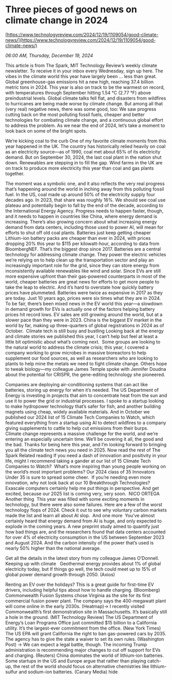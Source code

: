 # Three pieces of good news on climate change in 2024

[https://www.technologyreview.com/2024/12/19/1109054/good-climate-news/](https://www.technologyreview.com/2024/12/19/1109054/good-climate-news/)

*06:00 AM, Thursday, December 19, 2024*

This article is from The Spark, MIT Technology Review’s weekly climate newsletter. To receive it in your inbox every Wednesday, sign up here. The vibes in the climate world this year have largely been … less than great.  Global greenhouse-gas emissions hit a new high, reaching 37.4 billion metric tons in 2024. This year is also on track to be the warmest on record, with temperatures through September hitting 1.54 °C (2.77 °F) above preindustrial levels. Global climate talks fell flat, and disasters from wildfires to hurricanes are being made worse by climate change. But among all that (very real) negative news, there was some good, too: We saw progress cutting back on the most polluting fossil fuels, cheaper and better technologies for combating climate change, and a continuous global effort to address the problem. As we near the end of 2024, let’s take a moment to look back on some of the bright spots.

We’re kicking coal to the curb One of my favorite climate moments from this year happened in the UK. The country has historically relied heavily on coal as an electricity source—as of 1990, coal met about 65% of its electricity demand. But on September 30, 2024, the last coal plant in the nation shut down. Renewables are stepping in to fill the gap. Wind farms in the UK are on track to produce more electricity this year than coal and gas plants together.

The moment was a symbolic one, and it also reflects the very real progress that’s happening around the world in inching away from this polluting fossil fuel. In the US, coal made up around 50% of the electricity supply four decades ago. In 2023, that share was roughly 16%. We should see coal use plateau and potentially begin to fall by the end of the decade, according to the International Energy Agency. Progress needs to happen faster, though, and it needs to happen in countries like China, where energy demand is increasing. There’s also growing concern about what increasing energy demand from data centers, including those used to power AI, will mean for efforts to shut off old coal plants. Batteries just keep getting cheaper Lithium-ion battery packs are cheaper than ever in 2024, with prices dropping 20% this year to $115 per kilowatt-hour, according to data from BloombergNEF. That’s the biggest drop since 2017. Batteries are a central technology for addressing climate change. They power the electric vehicles we’re relying on to help clean up the transportation sector and play an increasingly important role for the grid, since they can store energy from inconsistently available renewables like wind and solar.  Since EVs are still more expensive upfront than their gas-powered counterparts in most of the world, cheaper batteries are great news for efforts to get more people to take the leap to electric. And it’s hard to overstate how quickly battery prices have plummeted. Batteries were twice as expensive in 2017 as they are today. Just 10 years ago, prices were six times what they are in 2024.  To be fair, there’s been mixed news in the EV world this year—a slowdown in demand growth for EVs is actually one of the factors helping battery prices hit record lows. EV sales are still growing around the world, but at a slower pace than they were in 2023. China is the biggest EV market in the world by far, making up three-quarters of global registrations in 2024 as of October.  Climate tech is still busy and bustling Looking back at the energy and climate stories we published this year, I can’t help but feel at least a little bit optimistic about what’s coming next.  Some groups are looking to the natural world to address the climate crisis; this year, I covered a company working to grow microbes in massive bioreactors to help supplement our food sources, as well as researchers who are looking to plants to help mine the metals we need to fight climate change. Others hope to tweak biology—my colleague James Temple spoke with Jennifer Doudna about the potential for CRISPR, the gene-editing technology she pioneered.

Companies are deploying air-conditioning systems that can act like batteries, storing up energy for when it’s needed. The US Department of Energy is investing in projects that aim to concentrate heat from the sun and use it to power the grid or industrial processes. I spoke to a startup looking to make hydropower technology that’s safer for fish, and another building magnets using cheap, widely available materials. And in October we published our 2024 list of 15 Climate Tech Companies to Watch, which featured everything from a startup using AI to detect wildfires to a company giving supplements to cattle to help cut emissions from their burps.   Climate change represents a massive challenge for the world, and we’re entering an especially uncertain time. We’ll be covering it all, the good and the bad. Thanks for being here this year, and I’m looking forward to bringing you all the climate tech news you need in 2025.  Now read the rest of The Spark Related reading If you need a dash of innovation and positivity in your life, might I recommend taking a gander at our list of 15 Climate Tech Companies to Watch?   What’s more inspiring than young people working on the world’s most important problems? Our 2024 class of 35 Innovators Under 35 is sure to spread some cheer.  If you’re needing even more innovation, why not look back at our 10 Breakthrough Technologies? Exascale computers certainly help me put things in perspective. And get excited, because our 2025 list is coming very, very soon.   NICO ORTEGA   Another thing  This year was filled with some exciting moments in technology, but there were also some failures. Here are a few of the worst technology flops of 2024. Check it out to see why voluntary carbon markets made the list and learn all about AI slop.  And one more  You’ve almost certainly heard that energy demand from AI is huge, and only expected to explode in the coming years. A new preprint study aimed to quantify just how bad things are, and the researchers found that data centers accounted for over 4% of electricity consumption in the US between September 2023 and August 2024. And the carbon intensity of the power that’s used is nearly 50% higher than the national average.

Get all the details in the latest story from my colleague James O’Donnell. Keeping up with climate   Geothermal energy provides about 1% of global electricity today, but If things go well, the tech could meet up to 15% of global power demand growth through 2050. (Axios)

Renting an EV over the holidays? This is a great guide for first-time EV drivers, including helpful tips about how to handle charging. (Bloomberg) Commonwealth Fusion Systems chose Virginia as the site for its first commercial fusion power plant. The company says the 400-megawatt plant will come online in the early 2030s. (Heatmap)→ I recently visited Commonwealth’s first demonstration site in Massachusetts. It’s basically still a hole in the ground. (MIT Technology Review) The US Department of Energy’s Loan Programs Office just committed $15 billion to a California utility. It’s the largest-ever commitment from the office. (New York Times) The US EPA will grant California the right to ban gas-powered cars by 2035. The agency has to give the state a waiver to set its own rules. (Washington Post) → We can expect a legal battle, though. The incoming Trump administration is recommending major changes to cut off support for EVs and charging. (Reuters) China dominates the world of lithium-ion batteries. Some startups in the US and Europe argue that rather than playing catch-up, the rest of the world should focus on alternative chemistries like lithium-sulfur and sodium-ion batteries. (Canary Media) hide

